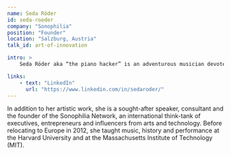 ```yaml
---
name: Seda Röder
id: seda-roeder
company: "Sonophilia"
position: "Founder"
location: "Salzburg, Austria"
talk_id: art-of-innovation

intro: >
    Seda Röder aka “the piano hacker” is an adventurous musician devoted to spreading creativity in society and organizations.

links:
    - text: "LinkedIn"
      url: "https://www.linkedin.com/in/sedaroder/"
---
```


In addition to her artistic work, she is a sought-after speaker, consultant and the founder of the Sonophilia Network, an international think-tank of executives, entrepreneurs and influencers from arts and technology. Before relocating to Europe in 2012, she taught music, history and performance at the Harvard University and at the Massachusetts Institute of Technology (MIT).
